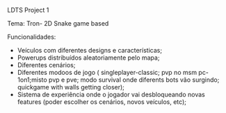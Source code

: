 LDTS Project 1

Tema: Tron- 2D Snake game based


Funcionalidades:
  - Veículos com diferentes designs e características;
  - Powerups distribuídos aleatoriamente pelo mapa;
  - Diferentes cenários;
  - Diferentes modoos de jogo ( singleplayer-classic; pvp no msm pc-1on1;misto pvp e pve; modo survival onde diferents bots vão surgindo; quickgame with walls getting closer);
  -  Sistema de experiência onde o jogador vai desbloqueando novas features (poder escolher os cenários, novos veículos, etc);
